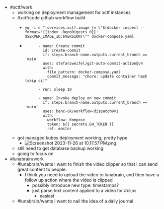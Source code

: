 - #xctf/work
	- working on deployment management for xctf instances
	- #xctf/code github workflow build
		- ```
		  yq -i e ".services.xctf.image |= \"$(docker inspect --format='{{index .RepoDigests 0}}' $SERVER_IMAGE_ID:$VERSION)\"" docker-compose.yaml
		  ```
		- ```
		        - name: Create commit
		          id: create-commit
		          if: steps.branch-name.outputs.current_branch == 'main'
		          uses: stefanzweifel/git-auto-commit-action@v4
		          with:
		            file_pattern: docker-compose.yaml
		            commit_message: "chore: update container hash [skip ci]"
		  
		        - run: sleep 10
		  
		        - name: Invoke deploy on new commit
		          if: steps.branch-name.outputs.current_branch == 'main'
		          uses: benc-uk/workflow-dispatch@v1
		          with:
		            workflow: Kompose
		            token: ${{ secrets.GH_TOKEN }}
		            ref: master
		  
		  ```
	- got managed kubes deployment working, pretty hype
		- ![Screenshot 2023-11-26 at 10.17.57 PM.png](../assets/Screenshot_2023-11-26_at_10.17.57 PM_1701065970984_0.png)
	- still need to get database backup working
	- going to focus on
- #lunabrain/work
	- #lunabrain/wants I want to finish the video clipper so that I can send great content to people.
		- I think you need to upload the video to lunabrain, and then have a follow up action where the video is clipped
			- possibly introduce new type: timestamps?
			- just parse text content applied to a video for #clips
				- easiest
	- #lunabrain/wants I want to nail the idea of a daily journal